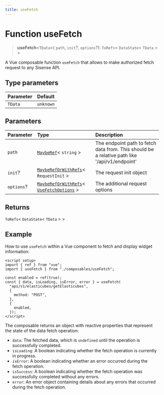```yaml
---
title: useFetch
---
```


# Function useFetch <Badge type="fusionEmbed" text="Fusion Embed" />

> **useFetch**<`TData`>(
  `path`,
  `init`?,
  `options`?): `ToRefs`\< `DataState`\< `TData` \> \>

A Vue composable function `useFetch` that allows to make authorized fetch request to any Sisense API.

## Type parameters

| Parameter | Default |
| :------ | :------ |
| `TData` | `unknown` |

## Parameters

| Parameter | Type | Description |
| :------ | :------ | :------ |
| `path` | [`MaybeRef`](../type-aliases/type-alias.MaybeRef.md)\< `string` \> | The endpoint path to fetch data from. This should be a relative path like '/api/v1/endpoint' |
| `init`? | [`MaybeRefOrWithRefs`](../type-aliases/type-alias.MaybeRefOrWithRefs.md)\< `RequestInit` \> | The request init object |
| `options`? | [`MaybeRefOrWithRefs`](../type-aliases/type-alias.MaybeRefOrWithRefs.md)\< [`UseFetchOptions`](../type-aliases/type-alias.UseFetchOptions.md) \> | The additional request options |

## Returns

`ToRefs`\< `DataState`\< `TData` \> \>

## Example

How to use `useFetch` within a Vue component to fetch and display widget information:
```vue
<script setup>
import { ref } from "vue";
import { useFetch } from "./composables/useFetch";

const enabled = ref(true);
const { data, isLoading, isError, error } = useFetch(
  "api/v1/elasticubes/getElasticubes",
  {
    method: "POST",
  },
  {
    enabled,
  });
</script>
```

The composable returns an object with reactive properties that represent the state of the data fetch operation:
- `data`: The fetched data, which is `undefined` until the operation is successfully completed.
- `isLoading`: A boolean indicating whether the fetch operation is currently in progress.
- `isError`: A boolean indicating whether an error occurred during the fetch operation.
- `isSuccess`: A boolean indicating whether the fetch operation was successfully completed without any errors.
- `error`: An error object containing details about any errors that occurred during the fetch operation.
